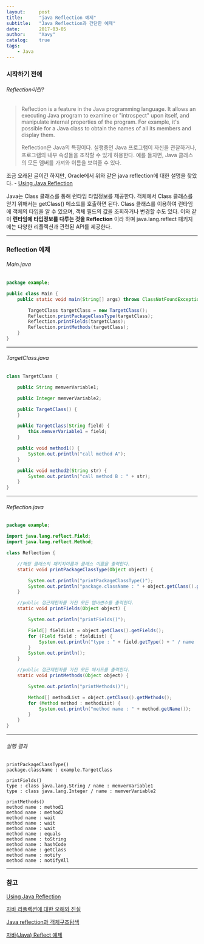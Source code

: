 ```yaml
---
layout:     post
title:      "java Reflection 예제"
subtitle:   "Java Reflection과 간단한 예제"
date:       2017-03-05
author:     "Xavy"
catalog:    true
tags:
    - Java
---
```


### 시작하기 전에

###### Reflection이란?

> Reflection is a feature in the Java programming language. It allows an executing Java program to examine or "introspect" upon itself, and manipulate internal properties of the program. For example, it's possible for a Java class to obtain the names of all its members and display them.
>
> Reflection은 Java의 특징이다. 실행중인 Java 프로그램이 자신을 관찰하거나, 프로그램의 내부 속성들을 조작할 수 있게 허용한다. 예를 들자면, Java 클래스의 모든 멤버를 가져와 이름을 보여줄 수 있다.

조금 오래된 글이긴 하지만, Oracle에서 위와 같은 java reflection에 대한 설명을 찾았다. - [Using Java Reflection](http://www.oracle.com/technetwork/articles/java/javareflection-1536171.html)

Java는 Class 클래스를 통해 런타임 타입정보를 제공한다. 객체에서 Class 클래스를 얻기 위해서는 getClass() 메소드를 호출하면 된다.
Class 클래스를 이용하여 런타임에 객체의 타입을 알 수 있으며, 객체 필드의 값을 조회하거나 변경할 수도 있다. 이와 같이
**런타임에 타입정보를 다루는 것을 Reflection** 이라 하며 java.lang.reflect 패키지에는 다양한 리플랙션과 관련된 API를 제공한다.

- - -

### Reflection 예제

###### Main.java

```java
package example;

public class Main {
	public static void main(String[] args) throws ClassNotFoundException {

		TargetClass targetClass = new TargetClass();
		Reflection.printPackageClassType(targetClass);
		Reflection.printFields(targetClass);
		Reflection.printMethods(targetClass);
	}
}
```

- - -

###### TargetClass.java

```java
class TargetClass {

	public String memverVariable1;

	public Integer memverVariable2;

	public TargetClass() {
	}

	public TargetClass(String field) {
		this.memverVariable1 = field;
	}

	public void method1() {
		System.out.println("call method A");
	}

	public void method2(String str) {
		System.out.println("call method B : " + str);
	}
}
```

- - -

###### Reflection.java

```java
package example;

import java.lang.reflect.Field;
import java.lang.reflect.Method;

class Reflection {

	//해당 클래스의 패키지이름과 클래스 이름을 출력한다.
	static void printPackageClassType(Object object) {

		System.out.println("printPackageClassType()");
		System.out.println("package.className : " + object.getClass().getName() + "\n");
	}

	//public 접근제한자를 가진 모든 멤버변수를 출력한다.
	static void printFields(Object object) {

		System.out.println("printFields()");

		Field[] fieldList = object.getClass().getFields();
		for (Field field : fieldList) {
			System.out.println("type : " + field.getType() + " / name : " + field.getName());
		}
		System.out.println();
	}

	//public 접근제한자를 가진 모든 메서드를 출력한다.
	static void printMethods(Object object) {

		System.out.println("printMethods()");

		Method[] methodList = object.getClass().getMethods();
		for (Method method : methodList) {
			System.out.println("method name : " + method.getName());
		}
	}
}
```

- - -

###### 실행 결과

```text
printPackageClassType()
package.className : example.TargetClass

printFields()
type : class java.lang.String / name : memverVariable1
type : class java.lang.Integer / name : memverVariable2

printMethods()
method name : method1
method name : method2
method name : wait
method name : wait
method name : wait
method name : equals
method name : toString
method name : hashCode
method name : getClass
method name : notify
method name : notifyAll
```

- - -

### 참고

[Using Java Reflection](http://www.oracle.com/technetwork/articles/java/javareflection-1536171.html)

[자바 리플렉션에 대한 오해와 진실](https://kmongcom.wordpress.com/2014/03/15/%EC%9E%90%EB%B0%94-%EB%A6%AC%ED%94%8C%EB%A0%89%EC%85%98%EC%97%90-%EB%8C%80%ED%95%9C-%EC%98%A4%ED%95%B4%EC%99%80-%EC%A7%84%EC%8B%A4/)

[Java reflection과 객체구조탐색](http://www.nextree.co.kr/p3643/)

[자바(Java) Reflect 예제](http://mysnyc.tistory.com/42)

